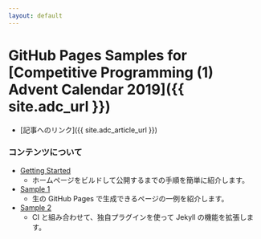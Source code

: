 ```yaml
---
layout: default
---
```


# GitHub Pages Samples for [Competitive Programming (1) Advent Calendar 2019]({{ site.adc_url }})

* [記事へのリンク]({{ site.adc_article_url }})

### コンテンツについて

* [Getting Started](./start.html)
    - ホームページをビルドして公開するまでの手順を簡単に紹介します。
* [Sample 1](./sample_001.html)
    - 生の GitHub Pages で生成できるページの一例を紹介します。
* [Sample 2](./sample_002.html)
    - CI と組み合わせて、独自プラグインを使って Jekyll の機能を拡張します。
